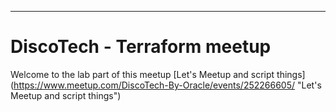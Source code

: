 
----

# DiscoTech - Terraform meetup #

Welcome to the lab part of this meetup [Let's Meetup and script things] (https://www.meetup.com/DiscoTech-By-Oracle/events/252266605/ "Let's Meetup and script things")
